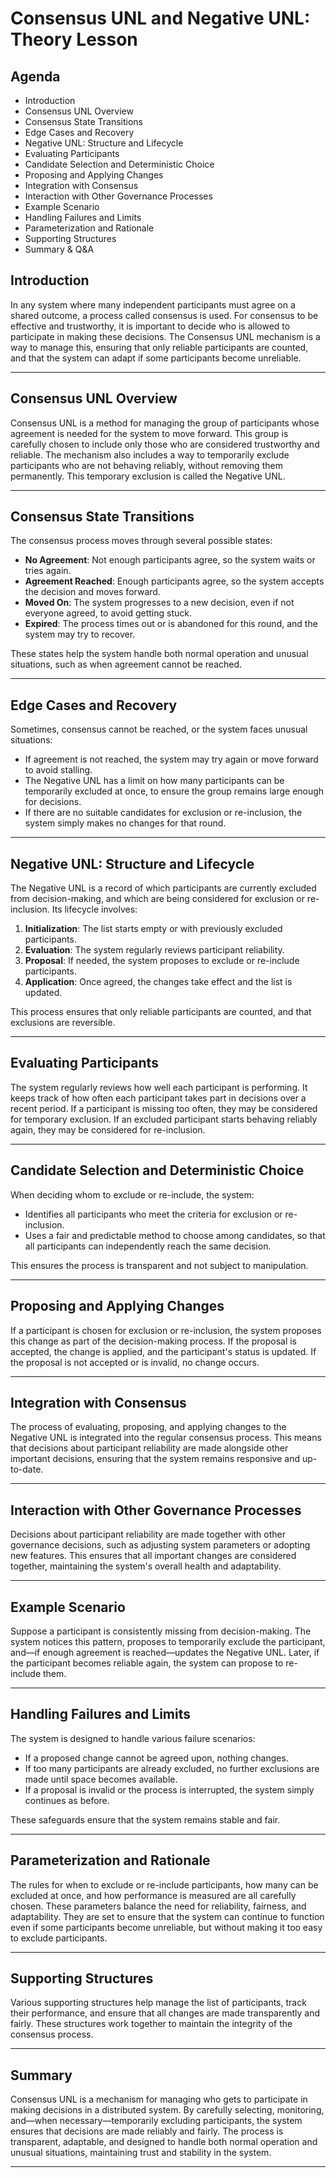 # Consensus UNL and Negative UNL: Theory Lesson

## Agenda

- Introduction
- Consensus UNL Overview
- Consensus State Transitions
- Edge Cases and Recovery
- Negative UNL: Structure and Lifecycle
- Evaluating Participants
- Candidate Selection and Deterministic Choice
- Proposing and Applying Changes
- Integration with Consensus
- Interaction with Other Governance Processes
- Example Scenario
- Handling Failures and Limits
- Parameterization and Rationale
- Supporting Structures
- Summary & Q&A


## Introduction

In any system where many independent participants must agree on a shared outcome, a process called consensus is used. For consensus to be effective and trustworthy, it is important to decide who is allowed to participate in making these decisions. The Consensus UNL mechanism is a way to manage this, ensuring that only reliable participants are counted, and that the system can adapt if some participants become unreliable.

---

## Consensus UNL Overview

Consensus UNL is a method for managing the group of participants whose agreement is needed for the system to move forward. This group is carefully chosen to include only those who are considered trustworthy and reliable. The mechanism also includes a way to temporarily exclude participants who are not behaving reliably, without removing them permanently. This temporary exclusion is called the Negative UNL.

---

## Consensus State Transitions

The consensus process moves through several possible states:

- **No Agreement**: Not enough participants agree, so the system waits or tries again.
- **Agreement Reached**: Enough participants agree, so the system accepts the decision and moves forward.
- **Moved On**: The system progresses to a new decision, even if not everyone agreed, to avoid getting stuck.
- **Expired**: The process times out or is abandoned for this round, and the system may try to recover.

These states help the system handle both normal operation and unusual situations, such as when agreement cannot be reached.

---

## Edge Cases and Recovery

Sometimes, consensus cannot be reached, or the system faces unusual situations:

- If agreement is not reached, the system may try again or move forward to avoid stalling.
- The Negative UNL has a limit on how many participants can be temporarily excluded at once, to ensure the group remains large enough for decisions.
- If there are no suitable candidates for exclusion or re-inclusion, the system simply makes no changes for that round.

---

## Negative UNL: Structure and Lifecycle

The Negative UNL is a record of which participants are currently excluded from decision-making, and which are being considered for exclusion or re-inclusion. Its lifecycle involves:

1. **Initialization**: The list starts empty or with previously excluded participants.
2. **Evaluation**: The system regularly reviews participant reliability.
3. **Proposal**: If needed, the system proposes to exclude or re-include participants.
4. **Application**: Once agreed, the changes take effect and the list is updated.

This process ensures that only reliable participants are counted, and that exclusions are reversible.

---

## Evaluating Participants

The system regularly reviews how well each participant is performing. It keeps track of how often each participant takes part in decisions over a recent period. If a participant is missing too often, they may be considered for temporary exclusion. If an excluded participant starts behaving reliably again, they may be considered for re-inclusion.

---

## Candidate Selection and Deterministic Choice

When deciding whom to exclude or re-include, the system:

- Identifies all participants who meet the criteria for exclusion or re-inclusion.
- Uses a fair and predictable method to choose among candidates, so that all participants can independently reach the same decision.

This ensures the process is transparent and not subject to manipulation.

---

## Proposing and Applying Changes

If a participant is chosen for exclusion or re-inclusion, the system proposes this change as part of the decision-making process. If the proposal is accepted, the change is applied, and the participant's status is updated. If the proposal is not accepted or is invalid, no change occurs.

---

## Integration with Consensus

The process of evaluating, proposing, and applying changes to the Negative UNL is integrated into the regular consensus process. This means that decisions about participant reliability are made alongside other important decisions, ensuring that the system remains responsive and up-to-date.

---

## Interaction with Other Governance Processes

Decisions about participant reliability are made together with other governance decisions, such as adjusting system parameters or adopting new features. This ensures that all important changes are considered together, maintaining the system's overall health and adaptability.

---

## Example Scenario

Suppose a participant is consistently missing from decision-making. The system notices this pattern, proposes to temporarily exclude the participant, and—if enough agreement is reached—updates the Negative UNL. Later, if the participant becomes reliable again, the system can propose to re-include them.

---

## Handling Failures and Limits

The system is designed to handle various failure scenarios:

- If a proposed change cannot be agreed upon, nothing changes.
- If too many participants are already excluded, no further exclusions are made until space becomes available.
- If a proposal is invalid or the process is interrupted, the system simply continues as before.

These safeguards ensure that the system remains stable and fair.

---

## Parameterization and Rationale

The rules for when to exclude or re-include participants, how many can be excluded at once, and how performance is measured are all carefully chosen. These parameters balance the need for reliability, fairness, and adaptability. They are set to ensure that the system can continue to function even if some participants become unreliable, but without making it too easy to exclude participants.

---

## Supporting Structures

Various supporting structures help manage the list of participants, track their performance, and ensure that all changes are made transparently and fairly. These structures work together to maintain the integrity of the consensus process.

---

## Summary

Consensus UNL is a mechanism for managing who gets to participate in making decisions in a distributed system. By carefully selecting, monitoring, and—when necessary—temporarily excluding participants, the system ensures that decisions are made reliably and fairly. The process is transparent, adaptable, and designed to handle both normal operation and unusual situations, maintaining trust and stability in the system.

---